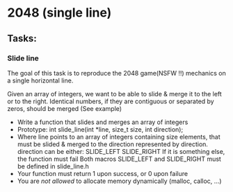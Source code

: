 # 2048 (single line)

## Tasks:

### Slide line

The goal of this task is to reproduce the 2048 game(NSFW !!) mechanics on a single horizontal line.

Given an array of integers, we want to be able to slide & merge it to the left or to the right. Identical numbers, if they are contiguous or separated by zeros, should be merged (See example)

- Write a function that slides and merges an array of integers
- Prototype: int slide_line(int *line, size_t size, int direction);
- Where line points to an array of integers containing size elements, that must be slided & merged to the direction represented by direction. direction can be either:
  SLIDE_LEFT
  SLIDE_RIGHT
  If it is something else, the function must fail
  Both macros SLIDE_LEFT and SLIDE_RIGHT must be defined in slide_line.h
- Your function must return 1 upon success, or 0 upon failure
- You are *not allowed* to allocate memory dynamically (malloc, calloc, …)
